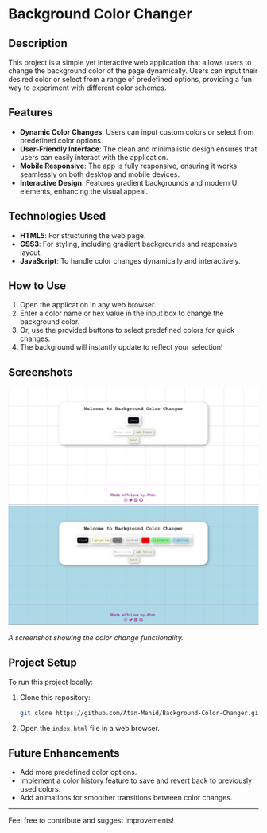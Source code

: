 # Background Color Changer

## Description
This project is a simple yet interactive web application that allows users to change the background color of the page dynamically. Users can input their desired color or select from a range of predefined options, providing a fun way to experiment with different color schemes.

## Features
- **Dynamic Color Changes**: Users can input custom colors or select from predefined color options.
- **User-Friendly Interface**: The clean and minimalistic design ensures that users can easily interact with the application.
- **Mobile Responsive**: The app is fully responsive, ensuring it works seamlessly on both desktop and mobile devices.
- **Interactive Design**: Features gradient backgrounds and modern UI elements, enhancing the visual appeal.

## Technologies Used
- **HTML5**: For structuring the web page.
- **CSS3**: For styling, including gradient backgrounds and responsive layout.
- **JavaScript**: To handle color changes dynamically and interactively.
  
## How to Use
1. Open the application in any web browser.
2. Enter a color name or hex value in the input box to change the background color.
3. Or, use the provided buttons to select predefined colors for quick changes.
4. The background will instantly update to reflect your selection!

## Screenshots
![screenshot1](https://github.com/Atan-Mehdi/Background-Color-Changer/blob/main/Screenshot%202024-09-09%20204237.png)
![screenshot1](https://github.com/Atan-Mehdi/Background-Color-Changer/blob/main/Screenshot%202024-09-09%20204410.png)

_A screenshot showing the color change functionality._

## Project Setup
To run this project locally:
1. Clone this repository:
    ```bash
    git clone https://github.com/Atan-Mehid/Background-Color-Changer.git
    ```
2. Open the `index.html` file in a web browser.

## Future Enhancements
- Add more predefined color options.
- Implement a color history feature to save and revert back to previously used colors.
- Add animations for smoother transitions between color changes.

---
Feel free to contribute and suggest improvements!
